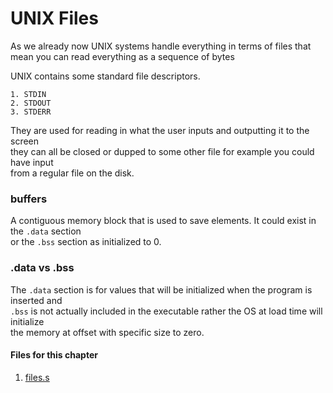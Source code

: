 # UNIX Files

As we already now UNIX systems handle everything in terms of files
that mean you can read everything as a sequence of bytes

UNIX contains some standard file descriptors.
```text
1. STDIN
2. STDOUT
3. STDERR
```
They are used for reading in what the user inputs and outputting it to the screen  
they can all be closed or dupped to some other file for example you could have input  
from a regular file on the disk.

### buffers
A contiguous memory block that is used to save elements. It could exist in the `.data` section  
or the `.bss` section as initialized to 0.

### .data vs .bss
The `.data` section is for values that will be initialized when the program is inserted and  
`.bss` is not actually included in the executable rather the OS at load time will initialize  
the memory at offset with specific size to zero.


#### Files for this chapter
1. [files.s](./files.s)
